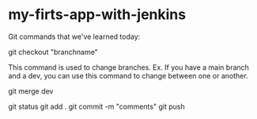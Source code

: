 # my-firts-app-with-jenkins

Git commands that we've learned today:

git checkout "branchname"

This command is used to change branches. Ex. If you have a main branch and a dev, you can use this command to change between one or another. 

git merge dev


git status
git add .
git commit -m "comments"
git push
